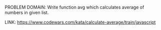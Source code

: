 PROBLEM DOMAIN:
Write function avg which calculates average of numbers in given list.

LINK:
https://www.codewars.com/kata/calculate-average/train/javascript